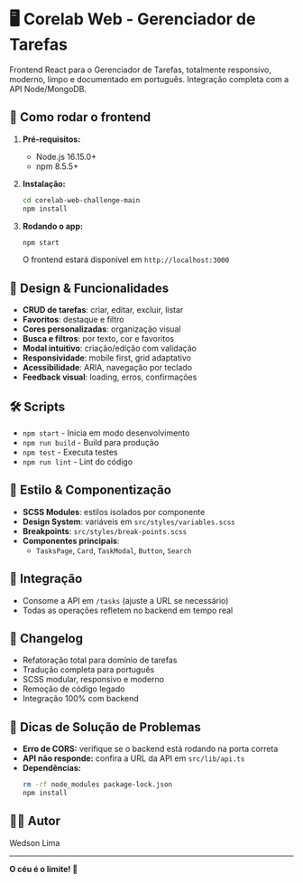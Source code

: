 # 🖥️ Corelab Web - Gerenciador de Tarefas

Frontend React para o Gerenciador de Tarefas, totalmente responsivo, moderno, limpo e documentado em português. Integração completa com a API Node/MongoDB.

## 🚀 Como rodar o frontend

1. **Pré-requisitos:**
   - Node.js 16.15.0+
   - npm 8.5.5+

2. **Instalação:**
   ```bash
   cd corelab-web-challenge-main
   npm install
   ```

3. **Rodando o app:**
   ```bash
   npm start
   ```
   O frontend estará disponível em `http://localhost:3000`

## 🎨 Design & Funcionalidades
- **CRUD de tarefas**: criar, editar, excluir, listar
- **Favoritos**: destaque e filtro
- **Cores personalizadas**: organização visual
- **Busca e filtros**: por texto, cor e favoritos
- **Modal intuitivo**: criação/edição com validação
- **Responsividade**: mobile first, grid adaptativo
- **Acessibilidade**: ARIA, navegação por teclado
- **Feedback visual**: loading, erros, confirmações

## 🛠️ Scripts
- `npm start`   - Inicia em modo desenvolvimento
- `npm run build` - Build para produção
- `npm test`    - Executa testes
- `npm run lint` - Lint do código

## 💅 Estilo & Componentização
- **SCSS Modules**: estilos isolados por componente
- **Design System**: variáveis em `src/styles/variables.scss`
- **Breakpoints**: `src/styles/break-points.scss`
- **Componentes principais**:
  - `TasksPage`, `Card`, `TaskModal`, `Button`, `Search`

## 🔗 Integração
- Consome a API em `/tasks` (ajuste a URL se necessário)
- Todas as operações refletem no backend em tempo real

## 📝 Changelog
- Refatoração total para domínio de tarefas
- Tradução completa para português
- SCSS modular, responsivo e moderno
- Remoção de código legado
- Integração 100% com backend

## 🐞 Dicas de Solução de Problemas
- **Erro de CORS:** verifique se o backend está rodando na porta correta
- **API não responde:** confira a URL da API em `src/lib/api.ts`
- **Dependências:**
  ```bash
  rm -rf node_modules package-lock.json
  npm install
  ```

## 👨‍💻 Autor
Wedson Lima

---

**O céu é o limite! 🚀**